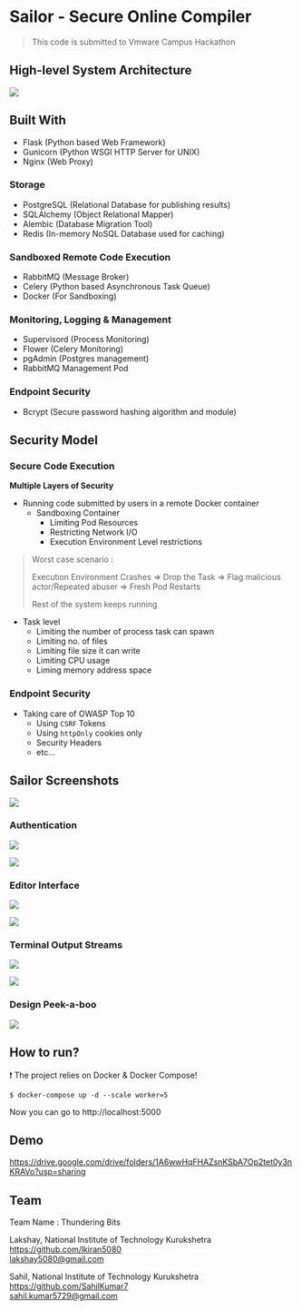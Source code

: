 # Sailor - Secure Online Compiler

> This code is submitted to Vmware Campus Hackathon

## High-level System Architecture

![](./project/architecture.png)

## Built With

- Flask (Python based Web Framework)
- Gunicorn (Python WSGI HTTP Server for UNIX)
- Nginx (Web Proxy)

### Storage

- PostgreSQL (Relational Database for publishing results)
- SQLAlchemy (Object Relational Mapper)
- Alembic (Database Migration Tool)
- Redis (In-memory NoSQL Database used for caching)

### Sandboxed Remote Code Execution

- RabbitMQ (Message Broker)
- Celery (Python based Asynchronous Task Queue)
- Docker (For Sandboxing)

### Monitoring, Logging & Management

- Supervisord (Process Monitoring)
- Flower (Celery Monitoring)
- pgAdmin (Postgres management)
- RabbitMQ Management Pod

### Endpoint Security

- Bcrypt (Secure password hashing algorithm and module)

## Security Model

### Secure Code Execution

**Multiple Layers of Security**

- Running code submitted by users in a remote Docker container
  - Sandboxing Container
    - Limiting Pod Resources
    - Restricting Network I/O
    - Execution Environment Level restrictions 

> Worst case scenario : 
>
> Execution Environment Crashes => Drop the Task => Flag malicious actor/Repeated abuser => Fresh Pod Restarts
>
> Rest of the system keeps running

- Task level
  - Limiting the number of process task can spawn
  - Limiting no. of files
  - Limiting file size it can write
  - Limiting CPU usage
  - Liming memory address space

### Endpoint Security

- Taking care of OWASP Top 10
  - Using `CSRF` Tokens
  - Using `httpOnly` cookies only
  - Security Headers
  - etc...

## Sailor Screenshots

![](./project/sailor01.png)

### Authentication

![](./project/login.png)

![](./project/registeration.png)

### Editor Interface

![](./project/editor0.png)

![](./project/editor.png)

### Terminal Output Streams

![](./project/output.png)

![](./project/stderr.png)

### Design Peek-a-boo

![](./project/sailor02.png)

## How to run?

:exclamation: The project relies on Docker & Docker Compose!

```
$ docker-compose up -d --scale worker=5
```

Now you can go to http://localhost:5000

## Demo

https://drive.google.com/drive/folders/1A6wwHqFHAZsnKSbA7Op2tet0y3nKRAVo?usp=sharing

## Team

Team Name : Thundering Bits

Lakshay, National Institute of Technology Kurukshetra  
https://github.com/lkiran5080  
lakshay5080@gmail.com

Sahil, National Institute of Technology Kurukshetra  
https://github.com/SahilKumar7  
sahil.kumar5729@gmail.com
